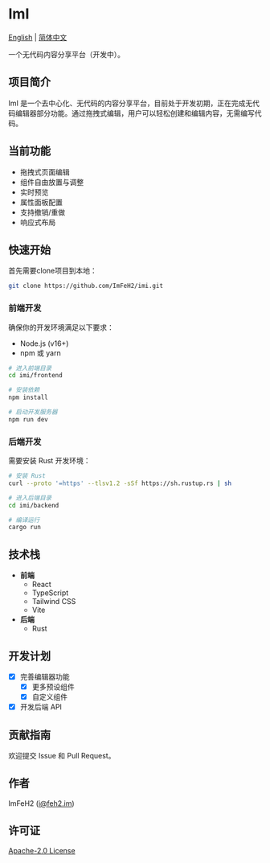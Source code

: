 # ImI

[English](./README.md) | [简体中文](./README.zh.md)

一个无代码内容分享平台（开发中）。

## 项目简介

ImI 是一个去中心化、无代码的内容分享平台，目前处于开发初期，正在完成无代码编辑器部分功能。通过拖拽式编辑，用户可以轻松创建和编辑内容，无需编写代码。

## 当前功能

- 拖拽式页面编辑
- 组件自由放置与调整
- 实时预览
- 属性面板配置
- 支持撤销/重做
- 响应式布局

## 快速开始

首先需要clone项目到本地：

```bash
git clone https://github.com/ImFeH2/imi.git
````

### 前端开发

确保你的开发环境满足以下要求：

- Node.js (v16+)
- npm 或 yarn

```bash
# 进入前端目录
cd imi/frontend

# 安装依赖
npm install

# 启动开发服务器
npm run dev
```

### 后端开发

需要安装 Rust 开发环境：

```bash
# 安装 Rust
curl --proto '=https' --tlsv1.2 -sSf https://sh.rustup.rs | sh

# 进入后端目录
cd imi/backend

# 编译运行
cargo run
```

## 技术栈

- **前端**
    - React
    - TypeScript
    - Tailwind CSS
    - Vite
- **后端**
    - Rust

## 开发计划

- [x] 完善编辑器功能
    - [x] 更多预设组件
    - [x] 自定义组件
- [x] 开发后端 API

## 贡献指南

欢迎提交 Issue 和 Pull Request。

## 作者

ImFeH2 (i@feh2.im)

## 许可证

[Apache-2.0 License](./LICENSE)
